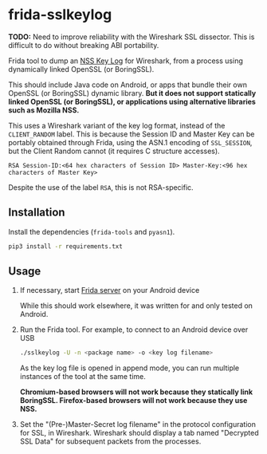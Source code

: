 # frida-sslkeylog

**TODO:** Need to improve reliability with the Wireshark SSL dissector. This is
difficult to do without breaking ABI portability.

Frida tool to dump an [NSS Key
Log](https://developer.mozilla.org/en-US/docs/Mozilla/Projects/NSS/Key_Log_Format)
for Wireshark, from a process using dynamically linked OpenSSL (or BoringSSL).

This should include Java code on Android, or apps that bundle their own OpenSSL
(or BoringSSL) dynamic library. **But it does not support statically linked
OpenSSL (or BoringSSL), or applications using alternative libraries such as
Mozilla NSS.**

This uses a Wireshark variant of the key log format, instead of the
`CLIENT_RANDOM` label. This is because the Session ID and Master Key can be
portably obtained through Frida, using the ASN.1 encoding of `SSL_SESSION`, but
the Client Random cannot (it requires C structure accesses).

```
RSA Session-ID:<64 hex characters of Session ID> Master-Key:<96 hex characters of Master Key>
```

Despite the use of the label `RSA`, this is not RSA-specific.

## Installation

Install the dependencies (`frida-tools` and `pyasn1`).

```sh
pip3 install -r requirements.txt
```

## Usage

 1. If necessary, start [Frida server](https://www.frida.re/docs/android/) on
    your Android device

    While this should work elsewhere, it was written for and only tested on Android.

 2. Run the Frida tool. For example, to connect to an Android device over USB

    ```bash
    ./sslkeylog -U -n <package name> -o <key log filename>
    ```

    As the key log file is opened in append mode, you can run multiple
    instances of the tool at the same time.

    **Chromium-based browsers will not work because they statically link
    BoringSSL. Firefox-based browsers will not work because they use NSS.**

 3. Set the "(Pre-)Master-Secret log filename" in the protocol configuration
    for SSL, in Wireshark. Wireshark should display a tab named "Decrypted SSL
    Data" for subsequent packets from the processes.
